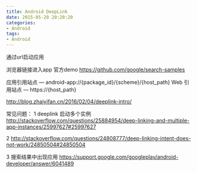 ```yaml
---
title: Android DeepLink
date: 2015-05-20 20:20:20
categories:
- Android
tags:
- Android
---
```


通过url启动应用

浏览器链接进入app 官方demo https://github.com/google/search-samples

<!--more-->


应用引用站点 — android-app://{package_id}/{scheme}/{host_path} Web 引用站点 — https://{host_path}

http://blog.zhaiyifan.cn/2016/02/04/deeplink-intro/

常见问题：
1 deeplink 启动多个实例 http://stackoverflow.com/questions/25884954/deep-linking-and-multiple-app-instances/25997627#25997627

2 http://stackoverflow.com/questions/24808777/deep-linking-intent-does-not-work/24850504#24850504

3 搜索结果中出现应用 https://support.google.com/googleplay/android-developer/answer/6041489
